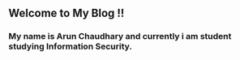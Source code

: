 ## Welcome to My Blog !!
### My name is Arun Chaudhary and currently i am student studying Information Security.

